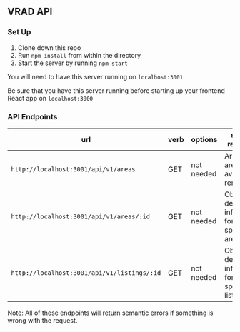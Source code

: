 ## VRAD API

### Set Up

1. Clone down this repo
2. Run `npm install` from within the directory
3. Start the server by running `npm start`

You  will need to have this server running on `localhost:3001`

Be sure that you have this server running before starting up your frontend React app on `localhost:3000`


### API Endpoints

| url | verb | options | sample response |
| ----|------|---------|---------------- |
| `http://localhost:3001/api/v1/areas` | GET | not needed | Array of all areas available to rent |
| `http://localhost:3001/api/v1/areas/:id` | GET | not needed | Object with detailed information for a specific area |
| `http://localhost:3001/api/v1/listings/:id` | GET | not needed | Object with detailed information for a specific listing |

Note: All of these endpoints will return semantic errors if something is wrong with the request.
